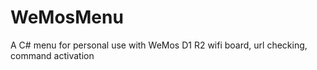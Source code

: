 # WeMosMenu
A C# menu for personal use with WeMos D1 R2 wifi board, url checking, command activation
